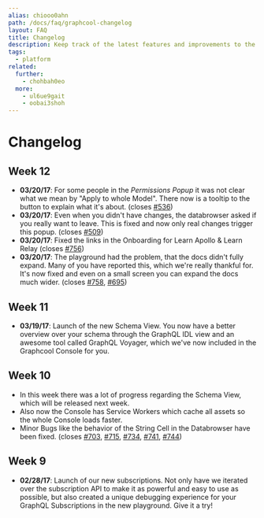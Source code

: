 ```yaml
---
alias: chiooo0ahn
path: /docs/faq/graphcool-changelog
layout: FAQ
title: Changelog
description: Keep track of the latest features and improvements to the Graphcool platform.
tags:
  - platform
related:
  further:
    - chohbah0eo
  more:
    - ul6ue9gait
    - oobai3shoh
---
```


# Changelog

## Week 12

- **03/20/17**: For some people in the *Permissions Popup* it was not clear what we mean by "Apply to whole Model". There now is a tooltip to the button to explain what it's about. (closes [#536](https://github.com/graphcool/console/issues/536))
- **03/20/17**: Even when you didn't have changes, the databrowser asked if you really want to leave. This is fixed and now only real changes trigger this popup. (closes [#509](https://github.com/graphcool/console/issues/509))
- **03/20/17**: Fixed the links in the Onboarding for Learn Apollo & Learn Relay (closes [#756](https://github.com/graphcool/console/issues/756))
- **03/20/17**: The playground had the problem, that the docs didn't fully expand. Many of you have reported this, which we're really thankful for. It's now fixed and even on a small screen you can expand the docs much wider. (closes [#758](https://github.com/graphcool/console/issues/758), [#695](https://github.com/graphcool/console/issues/695))

## Week 11

- **03/19/17**: Launch of the new Schema View. You now have a better overview over your schema through the GraphQL IDL view and an awesome
tool called GraphQL Voyager, which we've now included in the Graphcool Console for you.

## Week 10

- In this week there was a lot of progress regarding the Schema View, which will be released next week.
- Also now the Console has Service Workers which cache all assets so the whole Console loads faster.
- Minor Bugs like the behavior of the String Cell in the Databrowser have been fixed. (closes
[#703](https://github.com/graphcool/console/issues/703),
[#715](https://github.com/graphcool/console/issues/715),
[#734](https://github.com/graphcool/console/issues/734),
[#741](https://github.com/graphcool/console/issues/741),
[#744](https://github.com/graphcool/console/issues/744))

## Week 9

- **02/28/17**: Launch of our new subscriptions. Not only have we iterated over the subscription API to make it as powerful and easy to use as possible, but also created a unique debugging experience for your GraphQL Subscriptions in the new playground. Give it a try!
